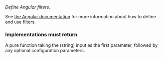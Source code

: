 *Define Angular filters.*

See
[the Angular documentation](https://docs.angularjs.org/guide/filter#creating-custom-filters)
for more information about how to define and use filters.

<h3>Implementations must return</h3>

A pure function taking the (string) input as the first parameter, followed by
any optional configuration parameters.
